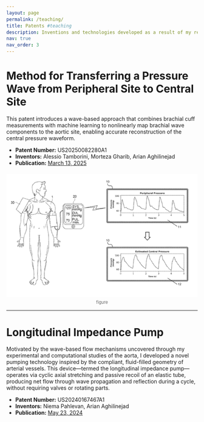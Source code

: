 ```yaml
---
layout: page
permalink: /teaching/
title: Patents #teaching
description: Inventions and technologies developed as a result of my research. #Materials for courses you taught. Replace this text with your description.
nav: true
nav_order: 3
---
```


# **Method for Transferring a Pressure Wave from Peripheral Site to Central Site**

This patent introduces a wave-based approach that combines brachial cuff measurements with machine learning to nonlinearly map brachial wave components to the aortic site, enabling accurate reconstruction of the central pressure waveform. 

- **Patent Number:** US20250082280A1
- **Inventors:** Alessio Tamborini, Morteza Gharib, Arian Aghilinejad  
- **Publication:** [March 13, 2025](https://patents.google.com/patent/US20250082280A1/en)  

<div style="margin-top: 20px; text-align: center;">
  <img src="/assets/img/figure_patent.png" alt="Figure 4" style="max-width: 100%; height: auto; object-fit: contain;">
  <div style="font-size: 0.8em; color: #666; margin-top: 4px;">figure</div>
</div>

---

# **Longitudinal Impedance Pump**

Motivated by the wave-based flow mechanisms uncovered through my experimental and computational studies of the aorta, I developed a novel pumping technology inspired by the compliant, fluid-filled geometry of arterial vessels. This device—termed the longitudinal impedance pump—operates via cyclic axial stretching and passive recoil of an elastic tube, producing net flow through wave propagation and reflection during a cycle, without requiring valves or rotating parts.

- **Patent Number:** US20240167467A1 
- **Inventors:** Niema Pahlevan, Arian Aghilinejad  
- **Publication:** [May 23, 2024](https://patents.google.com/patent/US20240167467A1/en)


<!-- For now, this page is assumed to be a static description of your courses. You can convert it to a collection similar to `_projects/` so that you can have a dedicated page for each course.

Organize your courses by years, topics, or universities, however you like! -->
